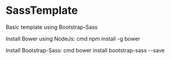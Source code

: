 # SassTemplate
Basic template using Bootstrap-Sass


Install Bower using NodeJs: cmd npm install -g bower


Install Bootstrap-Sass: cmd bower install bootstrap-sass --save
